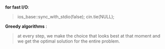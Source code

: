 **for fast I/O**:
>ios_base::sync_with_stdio(false);
cin.tie(NULL);
              
**Greedy algorithms** :
>at every step, we make the choice that looks best at that moment and we get the optimal solution for the entire                             problem.
